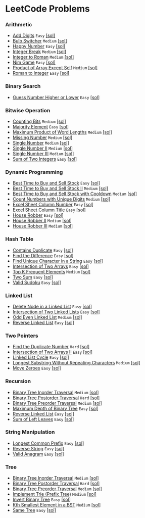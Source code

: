 # LeetCode Problems

### Arithmetic
* [Add Digits](https://leetcode.com/problems/add-digits/) `Easy` [[sol]](ADD_DIGITS.txt)
* [Bulb Switcher](https://leetcode.com/problems/bulb-switcher/) `Medium` [[sol]](BULB_SWITCHER.txt)
* [Happy Number](https://leetcode.com/problems/happy-number/) `Easy` [[sol]](HAPPY_NUMBER.txt)
* [Integer Break](https://leetcode.com/problems/integer-break/) `Medium` [[sol]](INTEGER_BREAK.txt)
* [Integer to Roman](https://leetcode.com/problems/integer-to-roman/) `Medium` [[sol]](INTEGER_TO_ROMAN.txt)
* [Nim Game](https://leetcode.com/problems/nim-game/) `Easy` [[sol]](NIM_GAME.txt)
* [Product of Array Except Self](https://leetcode.com/problems/product-of-array-except-self/) `Medium` [[sol]](PRODUCT_OF_ARRAY_EXCEPT_SELF.txt)
* [Roman to Integer](https://leetcode.com/problems/roman-to-integer/) `Easy` [[sol]](ROMAN_TO_INTEGER.txt)

### Binary Search
* [Guess Number Higher or Lower](https://leetcode.com/problems/guess-number-higher-or-lower/) `Easy` [[sol]](GUESS_NUMBER_HIGHER_OR_LOWER.txt)

### Bitwise Operation
* [Counting Bits](https://leetcode.com/problems/counting-bits/) `Medium` [[sol]](COUNTING_BITS.txt)
* [Majority Element](https://leetcode.com/problems/majority-element/) `Easy` [[sol]](MAJORITY_ELEMENT.txt)
* [Maximum Product of Word Lengths](https://leetcode.com/problems/maximum-product-of-word-lengths/) `Medium` [[sol]](MAXIMUM_PRODUCT_OF_WORD_LENGTHS.txt)
* [Missing Number](https://leetcode.com/problems/missing-number/) `Medium` [[sol]](MISSING_NUMBER.txt)
* [Single Number](https://leetcode.com/problems/single-number/) `Medium` [[sol]](SINGLE_NUMBER.txt)
* [Single Number II](https://leetcode.com/problems/single-number-ii/) `Medium` [[sol]](SINGLE_NUMBER_II.txt)
* [Single Number III](https://leetcode.com/problems/single-number-iii/) `Medium` [[sol]](SINGLE_NUMBER_III.txt)
* [Sum of Two Integers](https://leetcode.com/problems/sum-of-two-integers/) `Easy` [[sol]](SUM_OF_TWO_INTEGERS.txt)

### Dynamic Programming
* [Best Time to Buy and Sell Stock](https://leetcode.com/problems/best-time-to-buy-and-sell-stock/) `Easy` [[sol]](BEST_TIME_TO_BUY_AND_SELL_STOCK.txt)
* [Best Time to Buy and Sell Stock II](https://leetcode.com/problems/best-time-to-buy-and-sell-stock-ii/) `Medium` [[sol]](BEST_TIME_TO_BUY_AND_SELL_STOCK_II.txt)
* [Best Time to Buy and Sell Stock with Cooldown](https://leetcode.com/problems/best-time-to-buy-and-sell-stock-with-cooldown/) `Medium` [[sol]](BEST_TIME_TO_BUY_AND_SELL_STOCK_WITH_COOLDOWN.txt)
* [Count Numbers with Unique Digits](https://leetcode.com/problems/count-numbers-with-unique-digits/) `Medium` [[sol]](COUNT_NUMBERS_WITH_UNIQUE_DIGITS.txt)
* [Excel Sheet Column Number](https://leetcode.com/problems/excel-sheet-column-number/) `Easy` [[sol]](EXCEL_SHEET_COLUMN_NUMBER.txt)
* [Excel Sheet Column Title](https://leetcode.com/problems/excel-sheet-column-title/) `Easy` [[sol]](EXCEL_SHEET_COLUMN_TITLE.txt)
* [House Robber](https://leetcode.com/problems/house-robber/) `Easy` [[sol]](HOUSE_ROBBER.txt)
* [House Robber II](https://leetcode.com/problems/house-robber-ii/) `Medium` [[sol]](HOUSE_ROBBER_II.txt)
* [House Robber III](https://leetcode.com/problems/house-robber-iii/) `Medium` [[sol]](HOUSE_ROBBER_III.txt)

### Hash Table
* [Contains Duplicate](https://leetcode.com/problems/contains-duplicate/) `Easy` [[sol]](CONTAINS_DUPLICATE.txt)
* [Find the Difference](https://leetcode.com/problems/find-the-difference/) `Easy` [[sol]](FIND_THE_DIFFERENCE.txt)
* [Find Unique Character in a String](https://leetcode.com/problems/first-unique-character-in-a-string/) `Easy` [[sol]](FIND_UNIQUE_CHAR_IN_A_STRING.txt)
* [Intersection of Two Arrays](https://leetcode.com/problems/intersection-of-two-arrays/) `Easy` [[sol]](INTERSECTION_OF_TWO_ARRAYS.txt)
* [Top K Frequent Elements](https://leetcode.com/problems/top-k-frequent-elements/) `Medium` [[sol]](TOP_K_FREQUENT_ELEMENTS.txt)
* [Two Sum](https://leetcode.com/problems/two-sum/) `Easy` [[sol]](TWO_SUM.txt)
* [Valid Sudoku](https://leetcode.com/problems/valid-sudoku/) `Easy` [[sol]](VALID_SUDOKU.txt)

### Linked List
* [Delete Node in a Linked List](https://leetcode.com/problems/delete-node-in-a-linked-list/) `Easy` [[sol]](DELETE_NODE_IN_A_LINKED_LIST.txt)
* [Intersection of Two Linked Lists](https://leetcode.com/problems/intersection-of-two-linked-lists/) `Easy` [[sol]](INTERSECTION_OF_TWO_LINKED_LISTS.txt)
* [Odd Even Linked List](https://leetcode.com/problems/odd-even-linked-list/) `Medium` [[sol]](ODD_EVEN_LINKED_LIST.txt)
* [Reverse Linked List](https://leetcode.com/problems/reverse-linked-list/) `Easy` [[sol]](REVERSE_LINKED_LIST.txt)

### Two Pointers
* [Find the Duplicate Number](https://leetcode.com/problems/find-the-duplicate-number/) `Hard` [[sol]](FIND_THE_DUPLICATE_NUMBER.txt)
* [Intersection of Two Arrays II](https://leetcode.com/problems/intersection-of-two-arrays-ii/) `Easy` [[sol]](INTERSECTION_OF_TWO_ARRAYS_II.txt)
* [Linked List Cycle](https://leetcode.com/problems/linked-list-cycle/) `Easy` [[sol]](LINKED_LIST_CYCLE.txt)
* [Longest Substring Without Repeating Characters](https://leetcode.com/problems/longest-substring-without-repeating-characters/) `Medium` [[sol]](LONGEST_SUBSTRING_WITHOUT_REPEATING_CHARACTERS.txt)
* [Move Zeroes](https://leetcode.com/problems/move-zeroes/) `Easy` [[sol]](MOVE_ZEROES.txt)

### Recursion
* [Binary Tree Inorder Traversal](https://leetcode.com/problems/binary-tree-inorder-traversal/) `Medium` [[sol]](BINARY_TREE_INORDER_TRAVERSAL_RECURSIVE.txt)
* [Binary Tree Postorder Traversal](https://leetcode.com/problems/binary-tree-postorder-traversal/) `Hard` [[sol]](BINARY_TREE_POSTORDER_TRAVERSAL_RECURSIVE.txt)
* [Binary Tree Preorder Traversal](https://leetcode.com/problems/binary-tree-preorder-traversal/) `Medium` [[sol]](BINARY_TREE_PREORDER_TRAVERSAL_RECURSIVE.txt)
* [Maximum Depth of Binary Tree](https://leetcode.com/problems/maximum-depth-of-binary-tree/) `Easy` [[sol]](MAXIMUM_DEPTH_OF_BINARY_TREE.txt)
* [Reverse Linked List](https://leetcode.com/problems/reverse-linked-list/) `Easy` [[sol]](REVERSE_LINKED_LIST_RECURSIVE.txt)
* [Sum of Left Leaves](https://leetcode.com/problems/sum-of-left-leaves/) `Easy` [[sol]](SUM_OF_LEFT_LEAVES.txt)

### String Manipulation
* [Longest Common Prefix](https://leetcode.com/problems/longest-common-prefix/) `Easy` [[sol]](LONGEST_COMMON_PREFIX.txt)
* [Reverse String](https://leetcode.com/problems/reverse-string/) `Easy` [[sol]](REVERSE_STRING.txt)
* [Valid Anagram](https://leetcode.com/problems/valid-anagram/) `Easy` [[sol]](VALID_ANAGRAM.txt)

### Tree
* [Binary Tree Inorder Traversal](https://leetcode.com/problems/binary-tree-inorder-traversal/) `Medium` [[sol]](BINARY_TREE_INORDER_TRAVERSAL.txt)
* [Binary Tree Postorder Traversal](https://leetcode.com/problems/binary-tree-postorder-traversal/) `Hard` [[sol]](BINARY_TREE_POSTORDER_TRAVERSAL.txt)
* [Binary Tree Preorder Traversal](https://leetcode.com/problems/binary-tree-preorder-traversal/) `Medium` [[sol]](BINARY_TREE_PREORDER_TRAVERSAL.txt)
* [Implement Trie (Prefix Tree)](https://leetcode.com/problems/implement-trie-prefix-tree/) `Medium` [[sol]](IMPLEMENT_TRIE_%28PREFIX_TREE%29.txt)
* [Invert Binary Tree](https://leetcode.com/problems/invert-binary-tree/) `Easy` [[sol]](INVERT_BINARY_TREE.txt)
* [Kth Smallest Element in a BST](https://leetcode.com/problems/kth-smallest-element-in-a-bst/) `Medium` [[sol]](KTH_SMALLEST_ELEMENT_IN_A_BST.txt)
* [Same Tree](https://leetcode.com/problems/same-tree/) `Easy` [[sol]](SAME_TREE.txt)
